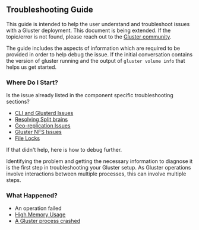 Troubleshooting Guide
---------------------

This guide is intended to help the user understand and troubleshoot issues with a Gluster deployment. This document is being extended. If the topic/error is not found, please reach out to the [Gluster community](https://www.gluster.org/community/). 

The guide includes the aspects of information which are required to be provided in order to help debug the issue. If the initial conversation contains the version of gluster running and the output of `gluster volume info` that helps us get started.


### Where Do I Start?

Is the issue already listed in the component specific troubleshooting sections?

- [CLI and Glusterd Issues](./troubleshooting-glusterd.md)
- [Resolving Split brains](./resolving-splitbrain.md)
- [Geo-replication Issues](./troubleshooting-georep.md)
- [Gluster NFS Issues](./troubleshooting-gnfs.md)
- [File Locks](./troubleshooting-filelocks.md)


If that didn't help, here is how to debug further.

Identifying the problem and getting the necessary information to diagnose it is the first step in troubleshooting your Gluster setup. As Gluster operations involve interactions between multiple processes, this can involve multiple steps.

### What Happened?

- An operation failed
- [High Memory Usage](./troubleshooting-memory.md)
- [A Gluster process crashed](./gluster-crash.md)


